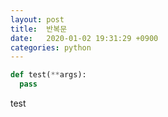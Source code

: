 ```yaml
---
layout: post
title:  반복문
date:   2020-01-02 19:31:29 +0900
categories: python
---
```

~~~python
def test(**args):
  pass
~~~

test

